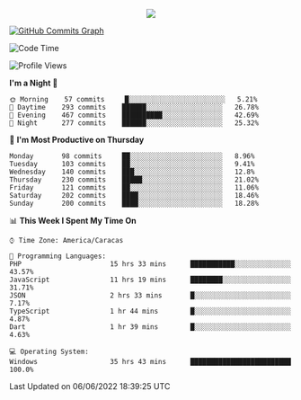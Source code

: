 <p align="center">
  <a href="http://www.github.com/thevacs">
    <img src="https://github-readme-streak-stats.herokuapp.com/?user=thevacs&stroke=ffffff&background=1c1917&ring=0891b2&fire=0891b2&currStreakNum=ffffff&currStreakLabel=0891b2&sideNums=ffffff&sideLabels=ffffff&dates=ffffff&hide_border=true" />
  </a>
  
  <a href="http://www.github.com/thevacs"><img src="https://activity-graph.herokuapp.com/graph?username=thevacs&bg_color=1c1917&color=ffffff&line=0891b2&point=ffffff&area_color=1c1917&area=true&hide_border=true&custom_title=GitHub%20Commits%20Graph" alt="GitHub Commits Graph" /></a>
  
  <!--START_SECTION:waka-->
![Code Time](http://img.shields.io/badge/Code%20Time-0%20secs-blue)

![Profile Views](http://img.shields.io/badge/Profile%20Views-108-blue)

**I'm a Night 🦉** 

```text
🌞 Morning    57 commits     █░░░░░░░░░░░░░░░░░░░░░░░░   5.21% 
🌆 Daytime    293 commits    ██████░░░░░░░░░░░░░░░░░░░   26.78% 
🌃 Evening    467 commits    ██████████░░░░░░░░░░░░░░░   42.69% 
🌙 Night      277 commits    ██████░░░░░░░░░░░░░░░░░░░   25.32%

```
📅 **I'm Most Productive on Thursday** 

```text
Monday       98 commits     ██░░░░░░░░░░░░░░░░░░░░░░░   8.96% 
Tuesday      103 commits    ██░░░░░░░░░░░░░░░░░░░░░░░   9.41% 
Wednesday    140 commits    ███░░░░░░░░░░░░░░░░░░░░░░   12.8% 
Thursday     230 commits    █████░░░░░░░░░░░░░░░░░░░░   21.02% 
Friday       121 commits    ██░░░░░░░░░░░░░░░░░░░░░░░   11.06% 
Saturday     202 commits    ████░░░░░░░░░░░░░░░░░░░░░   18.46% 
Sunday       200 commits    ████░░░░░░░░░░░░░░░░░░░░░   18.28%

```


📊 **This Week I Spent My Time On** 

```text
⌚︎ Time Zone: America/Caracas

💬 Programming Languages: 
PHP                      15 hrs 33 mins      ███████████░░░░░░░░░░░░░░   43.57% 
JavaScript               11 hrs 19 mins      ████████░░░░░░░░░░░░░░░░░   31.71% 
JSON                     2 hrs 33 mins       █░░░░░░░░░░░░░░░░░░░░░░░░   7.17% 
TypeScript               1 hr 44 mins        █░░░░░░░░░░░░░░░░░░░░░░░░   4.87% 
Dart                     1 hr 39 mins        █░░░░░░░░░░░░░░░░░░░░░░░░   4.63%

💻 Operating System: 
Windows                  35 hrs 43 mins      █████████████████████████   100.0%

```


 Last Updated on 06/06/2022 18:39:25 UTC
<!--END_SECTION:waka-->
</p>

